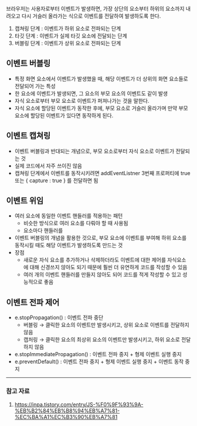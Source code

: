 브라우저는 사용자로부터 이벤트가 발생하면, 가장 상단의 요소부터 하위의 요소까지 내려오고 다시 거슬러 올라가는 식으로 이벤트를 전달하여 발생하도록 한다.

1. 캡쳐링 단계 : 이벤트가 하위 요소로 전파되는 단계
2. 타깃 단계 : 이벤트가 실제 타깃 요소에 전달되는 단계
3. 버블링 단계 : 이벤트가 상위 요소로 전파되는 단계

## 이벤트 버블링

- 특정 화면 요소에서 이벤트가 발생했을 때, 해당 이벤트가 더 상위의 화면 요소들로 전달되어 가는 특성
- 한 요소에 이벤트가 발생되면, 그 요소의 부모 요소의 이벤트도 같이 발생
- 자식 요소로부터 부모 요소로 이벤트가 퍼져나가는 것을 말한다.
- 자식 요소에 할당된 이벤트가 동작한 후에, 부모 요소로 거슬러 올라가며 만약 부모 요소에 할당된 이벤트가 있다면 동작하게 된다.

## 이벤트 캡쳐링

- 이벤트 버블링과 반대되는 개념으로, 부모 요소로부터 자식 요소로 이벤트가 전달되는 것
- 실제 코드에서 자주 쓰이진 않음
- 캡쳐링 단계에서 이벤트를 동작시키려면 addEventListner 3번째 프로퍼티에 true 또는 { capture : true } 를 전달하면 됨

## 이벤트 위임

- 여러 요소에 동일한 이벤트 핸들러를 적용하는 패턴
  - 비슷한 방식으로 여러 요소를 다뤄야 할 때 사용됨
  - 요소마다 핸들러를
- 이벤트 버블링의 개념을 활용한 것으로, 부모 요소에 이벤트를 부여해 하위 요소를 동작시킬 때도 해당 이벤트가 발생하도록 만드는 것
- 장점
  - 새로운 자식 요소를 추가하거나 삭제하더라도 이벤트에 대한 제어를 자식요소에 대해 신경쓰지 않아도 되기 때문에 훨씬 더 유연하게 코드를 작성할 수 있음
  - 여러 개의 이벤트 핸들러를 만들지 않아도 되어 코드를 적게 작성할 수 있고 성능적으로 좋음

## 이벤트 전파 제어

- e.stopPropagation() : 이벤트 전파 중단
  - 버블링 → 클릭한 요소의 이벤트만 발생시키고, 상위 요소로 이벤트를 전달하지 않음
  - 캡처링 → 클릭한 요소의 최상위 요소의 이벤트만 발생시키고, 하위 요소로 전달하지 않음
- e.stopImmediatePropagation() : 이벤트 전파 중지 + 형제 이벤트 실행 중지
- e.preventDefault() : 이벤트 전파 중지 + 형제 이벤트 실행 중지 + 이벤트 동작 중지

---

### 참고 자료

1. https://inpa.tistory.com/entry/JS-%F0%9F%93%9A-%EB%B2%84%EB%B8%94%EB%A7%81-%EC%BA%A1%EC%B3%90%EB%A7%81
